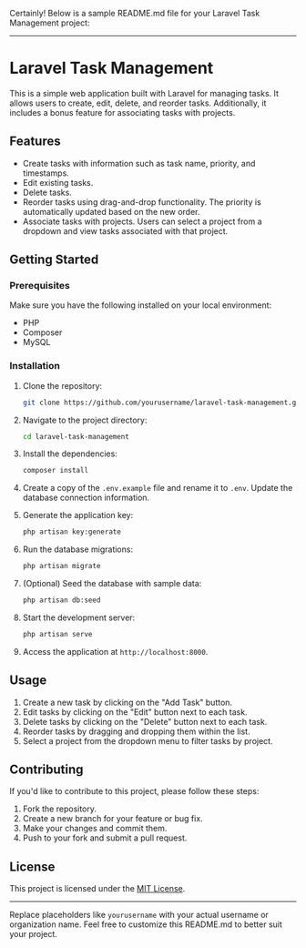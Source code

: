 Certainly! Below is a sample README.md file for your Laravel Task Management project:

---

# Laravel Task Management

This is a simple web application built with Laravel for managing tasks. It allows users to create, edit, delete, and reorder tasks. Additionally, it includes a bonus feature for associating tasks with projects.

## Features

-   Create tasks with information such as task name, priority, and timestamps.
-   Edit existing tasks.
-   Delete tasks.
-   Reorder tasks using drag-and-drop functionality. The priority is automatically updated based on the new order.
-   Associate tasks with projects. Users can select a project from a dropdown and view tasks associated with that project.

## Getting Started

### Prerequisites

Make sure you have the following installed on your local environment:

-   PHP
-   Composer
-   MySQL

### Installation

1. Clone the repository:

    ```bash
    git clone https://github.com/yourusername/laravel-task-management.git
    ```

2. Navigate to the project directory:

    ```bash
    cd laravel-task-management
    ```

3. Install the dependencies:

    ```bash
    composer install
    ```

4. Create a copy of the `.env.example` file and rename it to `.env`. Update the database connection information.

5. Generate the application key:

    ```bash
    php artisan key:generate
    ```

6. Run the database migrations:

    ```bash
    php artisan migrate
    ```

7. (Optional) Seed the database with sample data:

    ```bash
    php artisan db:seed
    ```

8. Start the development server:

    ```bash
    php artisan serve
    ```

9. Access the application at `http://localhost:8000`.

## Usage

1. Create a new task by clicking on the "Add Task" button.
2. Edit tasks by clicking on the "Edit" button next to each task.
3. Delete tasks by clicking on the "Delete" button next to each task.
4. Reorder tasks by dragging and dropping them within the list.
5. Select a project from the dropdown menu to filter tasks by project.

## Contributing

If you'd like to contribute to this project, please follow these steps:

1. Fork the repository.
2. Create a new branch for your feature or bug fix.
3. Make your changes and commit them.
4. Push to your fork and submit a pull request.

## License

This project is licensed under the [MIT License](LICENSE).

---

Replace placeholders like `yourusername` with your actual username or organization name. Feel free to customize this README.md to better suit your project.
